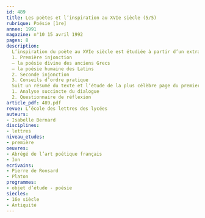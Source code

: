 ```yaml
---
id: 489
title: Les poètes et l’inspiration au XVIe siècle (5/5)
rubrique: Poésie [1re]
annee: 1991
magazine: n°10 15 avril 1992
pages: 8
description: 
  L’inspiration du poète au XVIe siècle est étudiée à partir d’un extrait de l’« Abrégé de l’art poétique français », de Ronsard – 
  1. Première injonction
  – la poésie divine des anciens Grecs
  – la poésie humaine des Latins
  2. Seconde injonction
  3. Conseils d’ordre pratique
  Suit un résumé du texte et l’étude de la plus célèbre page du premier dialogue de Platon traduit en français, « Ion », qui influença une nouvelle conception de l’inspiration poétique au XVIe siècle.
  1. Analyse succincte du dialogue
  2. Questionnaire de réflexion
article_pdf: 489.pdf
revue: L’école des lettres des lycées
auteurs:
- Isabelle Bernard
disciplines:
- lettres
niveau_etudes:
- première
oeuvres:
- Abrégé de l’art poétique français
- Ion
ecrivains:
- Pierre de Ronsard
- Platon
programmes:
- objet d’étude - poésie
siecles:
- 16e siècle
- Antiquité
---
```

